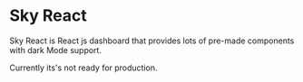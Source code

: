 # Sky React

Sky React is React js dashboard that provides lots of pre-made components with dark Mode support.

Currently its's not ready for production.
